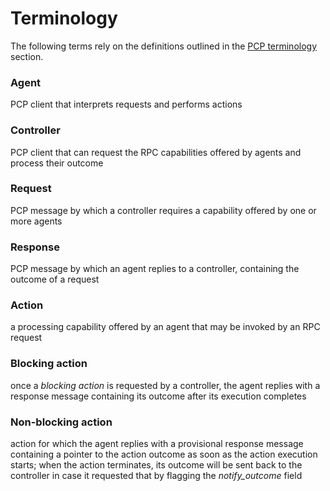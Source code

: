 Terminology
===

The following terms rely on the definitions outlined in the
[PCP terminology][1] section.

### Agent

PCP client that interprets requests and performs actions

### Controller

PCP client that can request the RPC capabilities offered by agents and process
their outcome

### Request

PCP message by which a controller requires a capability offered by one or more
agents

### Response

PCP message by which an agent replies to a controller, containing the outcome
of a request

### Action

a processing capability offered by an agent that may be invoked by an RPC
request

### Blocking action

once a *blocking action* is requested by a controller, the agent replies with a
response message containing its outcome after its execution completes

### Non-blocking action

action for which the agent replies with a provisional response message
containing a pointer to the action outcome as soon as the action execution
starts; when the action terminates, its outcome will be sent back to the
controller in case it requested that by flagging the *notify_outcome* field

[1]: ../pcp/terminology.md
